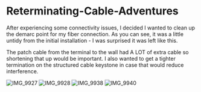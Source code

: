 # Reterminating-Cable-Adventures

After experiencing some connectivity issues, I decided I wanted to clean up the demarc point for my fiber connection. As you can see, it was a little untidy from the initial installation - I was surprised it was left like this.

The patch cable from the terminal to the wall had A LOT of extra cable so shortening that up would be important. I also wanted to get a tighter termination on the structured cable keystone in case that would reduce interference. 

![IMG_9927](https://github.com/defiasmessenger/Adventures-in-Reterminating-Cable/assets/125808143/2fd1f095-ccc3-4ff5-8808-8cff0566b043)
![IMG_9928](https://github.com/defiasmessenger/Adventures-in-Reterminating-Cable/assets/125808143/0f69d4b3-1247-464a-813c-5fb4b18785bd)
![IMG_9938](https://github.com/defiasmessenger/Adventures-in-Reterminating-Cable/assets/125808143/45b0523e-2c52-4c5f-802d-7f3c289a0390)
![IMG_9940](https://github.com/defiasmessenger/Adventures-in-Reterminating-Cable/assets/125808143/4fb8a4fb-0b6e-42f6-b149-f041de7e8c03)
